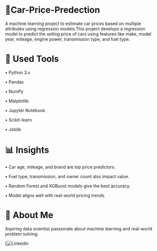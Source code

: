 # 🚗Car-Price-Predection
A machine learning project to estimate car prices based on multiple attributes using regression models.This project develops a regression model to predict the selling price of cars using features like make, model year, mileage, engine power, transmission type, and fuel type. 

# 🔧 Used Tools
• Python 3.x

• Pandas

• NumPy 

• Matplotlib 

• Jupyter Notebook

• Scikit-learn

• Joblib 

# 📊 Insights

• Car age, mileage, and brand are top price predictors.

• Fuel type, transmission, and owner count also impact value.

• Random Forest and XGBoost models give the best accuracy.

• Model aligns well with real-world pricing trends.


# 👤 About Me

Aspiring data scientist passionate about machine learning and real-world problem solving.

[![LinkedIn](www.linkedin.com/in/muhammad-saad-raza-7a98b0286)

